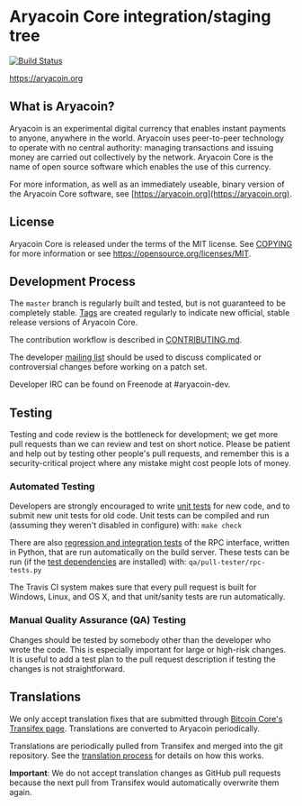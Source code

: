Aryacoin Core integration/staging tree
=====================================

[![Build Status](https://travis-ci.org/aryacoin-project/aryacoin.svg?branch=master)](https://travis-ci.org/aryacoin-project/aryacoin)

https://aryacoin.org

What is Aryacoin?
----------------

Aryacoin is an experimental digital currency that enables instant payments to
anyone, anywhere in the world. Aryacoin uses peer-to-peer technology to operate
with no central authority: managing transactions and issuing money are carried
out collectively by the network. Aryacoin Core is the name of open source
software which enables the use of this currency.

For more information, as well as an immediately useable, binary version of
the Aryacoin Core software, see [https://aryacoin.org](https://aryacoin.org).

License
-------

Aryacoin Core is released under the terms of the MIT license. See [COPYING](COPYING) for more
information or see https://opensource.org/licenses/MIT.

Development Process
-------------------

The `master` branch is regularly built and tested, but is not guaranteed to be
completely stable. [Tags](https://github.com/aryacoin-project/aryacoin/tags) are created
regularly to indicate new official, stable release versions of Aryacoin Core.

The contribution workflow is described in [CONTRIBUTING.md](CONTRIBUTING.md).

The developer [mailing list](https://groups.google.com/forum/#!forum/aryacoin-dev)
should be used to discuss complicated or controversial changes before working
on a patch set.

Developer IRC can be found on Freenode at #aryacoin-dev.

Testing
-------

Testing and code review is the bottleneck for development; we get more pull
requests than we can review and test on short notice. Please be patient and help out by testing
other people's pull requests, and remember this is a security-critical project where any mistake might cost people
lots of money.

### Automated Testing

Developers are strongly encouraged to write [unit tests](/doc/unit-tests.md) for new code, and to
submit new unit tests for old code. Unit tests can be compiled and run
(assuming they weren't disabled in configure) with: `make check`

There are also [regression and integration tests](/qa) of the RPC interface, written
in Python, that are run automatically on the build server.
These tests can be run (if the [test dependencies](/qa) are installed) with: `qa/pull-tester/rpc-tests.py`

The Travis CI system makes sure that every pull request is built for Windows, Linux, and OS X, and that unit/sanity tests are run automatically.

### Manual Quality Assurance (QA) Testing

Changes should be tested by somebody other than the developer who wrote the
code. This is especially important for large or high-risk changes. It is useful
to add a test plan to the pull request description if testing the changes is
not straightforward.

Translations
------------

We only accept translation fixes that are submitted through [Bitcoin Core's Transifex page](https://www.transifex.com/projects/p/bitcoin/).
Translations are converted to Aryacoin periodically.

Translations are periodically pulled from Transifex and merged into the git repository. See the
[translation process](doc/translation_process.md) for details on how this works.

**Important**: We do not accept translation changes as GitHub pull requests because the next
pull from Transifex would automatically overwrite them again.
